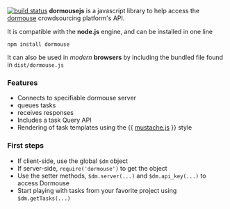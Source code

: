 [![build status](https://secure.travis-ci.org/zahanm/dormousejs.png)](http://travis-ci.org/zahanm/dormousejs)
**dormousejs** is a javascript library to help access the
[dormouse](http://dormou.se) crowdsourcing platform's API.

It is compatible with the **node.js** engine, and can be installed
in one line

    npm install dormouse

It can also be used in *modern* **browsers** by including the bundled
file found in `dist/dormouse.js`

### Features

- Connects to specifiable dormouse server
- queues tasks
- receives responses
- Includes a task Query API
- Rendering of task templates using the {{ [mustache.js](http://mustache.github.com/) }} style

### First steps

- If client-side, use the global `$dm` object
- If server-side, `require('dormouse')` to get the object
- Use the setter methods, `$dm.server(...)` and `$dm.api_key(...)` to access Dormouse
- Start playing with tasks from your favorite project using `$dm.getTasks(...)`
